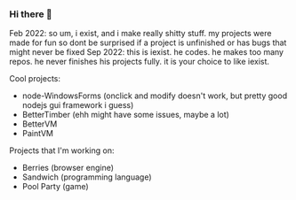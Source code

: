 ### Hi there 👋

<!--
**imightexist/imightexist** is a ✨ _special_ ✨ repository because its `README.md` (this file) appears on your GitHub profile.

Here are some ideas to get you started:

- 🔭 I’m currently working on ...
- 🌱 I’m currently learning ...
- 👯 I’m looking to collaborate on ...
- 🤔 I’m looking for help with ...
- 💬 Ask me about ...
- 📫 How to reach me: ...
- 😄 Pronouns: ...
- ⚡ Fun fact: ...
-->
Feb 2022: so um, i exist, and i make really shitty stuff. my projects were made for fun so dont be surprised if a project is unfinished or has bugs that might never be fixed
Sep 2022: this is iexist. he codes. he makes too many repos. he never finishes his projects fully. it is your choice to like iexist.

Cool projects:
- node-WindowsForms (onclick and modify doesn't work, but pretty good nodejs gui framework i guess)
- BetterTimber (ehh might have some issues, maybe a lot)
- BetterVM
- PaintVM

Projects that I'm working on:
<!-- - EggCraft (minecraft client online) -->
- Berries (browser engine)
- Sandwich (programming language)
- Pool Party (game)
